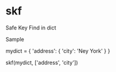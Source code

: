 # skf
Safe Key Find in dict


Sample

mydict = {
    'address': {
        'city': 'Ney York'
    }
}

skf(mydict, ['address', 'city'])
